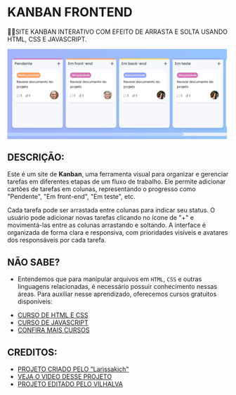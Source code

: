 # KANBAN FRONTEND
👨‍💻SITE KANBAN INTERATIVO COM EFEITO DE ARRASTA E SOLTA USANDO HTML, CSS E JAVASCRIPT. 

<img src="FOTO.png" align="center" width="500"> <br>

## DESCRIÇÃO:
Este é um site de **Kanban**, uma ferramenta visual para organizar e gerenciar tarefas em diferentes etapas de um fluxo de trabalho. Ele permite adicionar cartões de tarefas em colunas, representando o progresso como "Pendente", "Em front-end", "Em teste", etc. 

Cada tarefa pode ser arrastada entre colunas para indicar seu status. O usuário pode adicionar novas tarefas clicando no ícone de "+" e movimentá-las entre as colunas arrastando e soltando. A interface é organizada de forma clara e responsiva, com prioridades visíveis e avatares dos responsáveis por cada tarefa.

## NÃO SABE?
- Entendemos que para manipular arquivos em `HTML`, `CSS` e outras linguagens relacionadas, é necessário possuir conhecimento nessas áreas. Para auxiliar nesse aprendizado, oferecemos cursos gratuitos disponíveis:
* [CURSO DE HTML E CSS](https://github.com/VILHALVA/CURSO-DE-HTML-E-CSS)
* [CURSO DE JAVASCRIPT](https://github.com/VILHALVA/CURSO-DE-JAVASCRIPT)
* [CONFIRA MAIS CURSOS](https://github.com/VILHALVA?tab=repositories&q=+topic:CURSO)

## CREDITOS:
- [PROJETO CRIADO PELO "Larissakich"](https://github.com/Larissakich/kanban-frontend)
- [VEJA O VIDEO DESSE PROJETO](https://youtu.be/BthF7gc5S7g?si=TaK7rKJ_ei47kHv9)
- [PROJETO EDITADO PELO VILHALVA](https://github.com/VILHALVA)